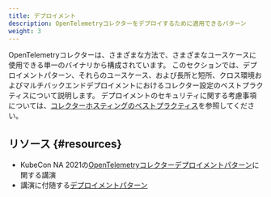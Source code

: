```yaml
---
title: デプロイメント
description: OpenTelemetryコレクターをデプロイするために適用できるパターン
weight: 3
---
```


OpenTelemetryコレクターは、さまざまな方法で、さまざまなユースケースに使用できる単一のバイナリから構成されています。
このセクションでは、デプロイメントパターン、それらのユースケース、および長所と短所、クロス環境およびマルチバックエンドデプロイメントにおけるコレクター設定のベストプラクティスについて説明します。
デプロイメントのセキュリティに関する考慮事項については、[コレクターホスティングのベストプラクティス][security]を参照してください。

## リソース {#resources}

- KubeCon NA 2021の[OpenTelemetryコレクターデプロイメントパターン][y-patterns]に関する講演
- 講演に付随する[デプロイメントパターン][gh-patterns]

[security]: /docs/security/hosting-best-practices/
[gh-patterns]:
  https://github.com/jpkrohling/opentelemetry-collector-deployment-patterns/
[y-patterns]: https://www.youtube.com/watch?v=WhRrwSHDBFs

